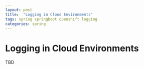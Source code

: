 ```yaml
---
layout: post
title:  "Logging in Cloud Environments"
tags: spring springboot openshift logging
categories: spring
---
```


# Logging in Cloud Environments

TBD